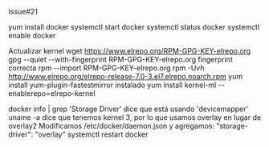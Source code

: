 Issue#21

yum install docker
systemctl start docker 
systemctl status docker
systemctl enable docker

Actualizar kernel
wget https://www.elrepo.org/RPM-GPG-KEY-elrepo.org
gpg --quiet --with-fingerprint RPM-GPG-KEY-elrepo.org
fingerprint correcta
rpm --import RPM-GPG-KEY-elrepo.org
rpm -Uvh http://www.elrepo.org/elrepo-release-7.0-3.el7.elrepo.noarch.rpm
yum install yum-plugin-fastestmirror
instalado
yum install kernel-ml --enablerepo=elrepo-kernel

docker info | grep 'Storage Driver'
dice que está usando 'devicemapper'
uname -a
dice que tenemos kernel 3, por lo que usamos overlay en lugar de overlay2
Modificamos /etc/docker/daemon.json y agregamos:  "storage-driver": "overlay"
systemctl restart docker
